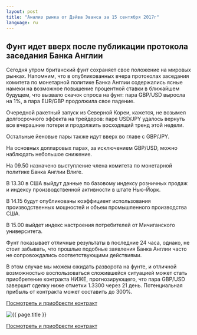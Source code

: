 ```yaml
---
layout: post
title: "Анализ рынка от Дэйва Эванса за 15 сентября 2017г"
language: ru
---
```

## Фунт идет вверх после публикации протокола заседания Банка Англии

Сегодня утром британский фунт сохраняет свое положение на мировых рынках. Напомним, что в опубликованных вчера протоколах заседания комитета по монетарной политике Банка Англии содержались ясные намеки на возможное повышение процентной ставки в ближайшем будущем, что вызвало скачок спроса на фунт: пара GBP/USD выросла на 1%, а пара EUR/GBP продолжила свое падение.

Очередной ракетный запуск из Северной Кореи, кажется, не возымел долгосрочного эффекта на трейдеров: паре USD/JPY удалось вернуть все вчерашние потери и продолжить восходящий тренд этой недели.

Остальные йеновые пары также идут вверх во главе с GBP/JPY.

На основных долларовых парах, за исключением GBP/USD, можно наблюдать небольшое снижение.
 
На 09.50 назначено выступление члена комитета по монетарной политике Банка Англии Влиге.

В 13.30 в США выйдут данные по базовому индексу розничных продаж и индексу производственной активности в штате Нью-Йорк.

В 14.15 будут опубликованы коэффициент использования производственных мощностей и объем промышленного производства США.

В 15.00 выйдет индекс настроения потребителей от Мичиганского университета.
 
Фунт показывает отличные результаты в последние 24 часа, однако, не стоит забывать, что прошлые подобные заявления Банка Англии часто не сопровождались соответствующими действиями.

В этом случае мы можем ожидать разворота на фунте, и отличной возможностью воспользоваться сложившейся ситуацией может стать приобретение контракта НИЖЕ, прогнозирующего, что пара GBP/USD завершит сделку ниже отметки 1.3300 через 21 день. Потенциальная прибыль от контракта может составить до 300%.

<a href="http://record.binary.com/_bivVDfg8lHux76XffYA0JmNd7ZgqdRLk/1/market=forex&underlying=frxGBPUSD&formname=higherlower&duration_amount=21&duration_units=d&expiry_type=duration&amount=10&amount_type=payout&barrier=1.3300&s=1&t=b0h7xqJwA9UyjyrUQJbVF50co5lt24DG" target="_blank">Посмотреть и приобрести контракт</a>

<img src="{{ site.url }}/images/sep-17/ru-15-sep-17.png" alt="{{ page.title }}"  title="{{ page.title }}">

<a href="%LINK%%?https://www.binary.com/d/trade.cgi?market=forex&underlying=frxGBPUSD&formname=higherlower&duration_amount=21&duration_units=d&expiry_type=duration&amount=10&amount_type=payout&barrier=1.3300&s=1&t=b0h7xqJwA9UyjyrUQJbVF50co5lt24DG" target="_blank">Посмотреть и приобрести контракт</a>
